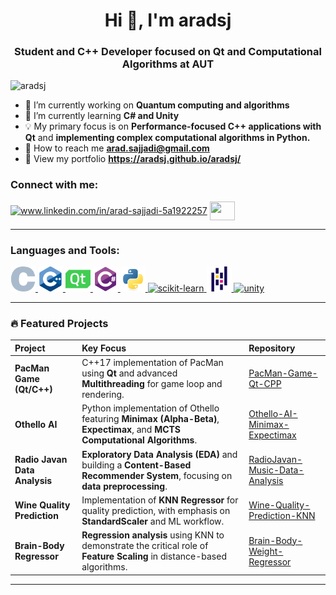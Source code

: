 <h1 align="center">Hi 👋, I'm aradsj</h1>
<h3 align="center">Student and C++ Developer focused on Qt and Computational Algorithms at AUT</h3>

<p align="left"> <img src="https://komarev.com/ghpvc/?username=aradsj&label=Profile%20views&color=0e75b6&style=flat" alt="aradsj" /> </p>

- 🔭 I’m currently working on **Quantum computing and algorithms**
- 🌱 I’m currently learning **C# and Unity**
- 💡 My primary focus is on **Performance-focused C++ applications with Qt** and **implementing complex computational algorithms in Python.**
- 📧 How to reach me **arad.sajjadi@gmail.com**
- 🔗 View my portfolio **https://aradsj.github.io/aradsj/**

<h3 align="left">Connect with me:</h3>
<p align="left">
<a href="https://www.linkedin.com/in/arad-sajjadi-5a1922257" target="blank"><img align="center" src="https://raw.githubusercontent.com/rahuldkjain/github-profile-readme-generator/master/src/images/icons/Social/linked-in-alt.svg" alt="www.linkedin.com/in/arad-sajjadi-5a1922257" height="30" width="40" /></a>
<img align="center" src="https://raw.githubusercontent.com/rahuldkjain/github-profile-readme-generator/master/src/images/icons/Social/instagram.svg" height="30" width="40" />
</p>

---

<h3 align="left">Languages and Tools:</h3>
<p align="left"> 
    <a href="https://www.cprogramming.com/" target="_blank" rel="noreferrer"> <img src="https://raw.githubusercontent.com/devicons/devicon/master/icons/c/c-original.svg" alt="c" width="40" height="40"/> </a> 
    <a href="https://www.w3schools.com/cpp/" target="_blank" rel="noreferrer"> <img src="https://raw.githubusercontent.com/devicons/devicon/master/icons/cplusplus/cplusplus-original.svg" alt="cplusplus" width="40" height="40"/> </a> 
    <a href="https://www.qt.io/" target="_blank" rel="noreferrer"> <img src="https://raw.githubusercontent.com/devicons/devicon/master/icons/qt/qt-original.svg" alt="qt" width="40" height="40"/> </a> 
    <a href="https://www.w3schools.com/cs/" target="_blank" rel="noreferrer"> <img src="https://raw.githubusercontent.com/devicons/devicon/master/icons/csharp/csharp-original.svg" alt="csharp" width="40" height="40"/> </a> 
    <a href="https://www.python.org" target="_blank" rel="noreferrer"> <img src="https://raw.githubusercontent.com/devicons/devicon/master/icons/python/python-original.svg" alt="python" width="40" height="40"/> </a> 
    <a href="https://scikit-learn.org/" target="_blank" rel="noreferrer"> <img src="https://upload.wikimedia.org/wikipedia/commons/thumb/0/05/Scikit_learn_logo_small.svg/2560px-Scikit_learn_logo_small.svg.png" alt="scikit-learn" width="40" height="40"/> </a>
    <a href="https://pandas.pydata.org/" target="_blank" rel="noreferrer"> <img src="https://raw.githubusercontent.com/devicons/devicon/master/icons/pandas/pandas-original.svg" alt="pandas" width="40" height="40"/> </a>
    <a href="https://unity.com/" target="_blank" rel="noreferrer"> <img src="https://www.vectorlogo.zone/logos/unity3d/unity3d-icon.svg" alt="unity" width="40" height="40"/> </a> 
</p>

---

<h3 align="left">🔥 Featured Projects</h3>

| Project | Key Focus | Repository |
| :--- | :--- | :--- |
| **PacMan Game (Qt/C++)** | C++17 implementation of PacMan using **Qt** and advanced **Multithreading** for game loop and rendering. | [PacMan-Game-Qt-CPP](https://github.com/aradsj/PacMan-Game-Qt-CPP) |
| **Othello AI** | Python implementation of Othello featuring **Minimax (Alpha-Beta)**, **Expectimax**, and **MCTS** **Computational Algorithms**. | [Othello-AI-Minimax-Expectimax](https://github.com/aradsj/Othello-AI-Minimax-Expectimax) |
| **Radio Javan Data Analysis** | **Exploratory Data Analysis (EDA)** and building a **Content-Based Recommender System**, focusing on **data preprocessing**. | [RadioJavan-Music-Data-Analysis](https://github.com/aradsj/RadioJavan-Music-Data-Analysis) |
| **Wine Quality Prediction** | Implementation of **KNN Regressor** for quality prediction, with emphasis on **StandardScaler** and ML workflow. | [Wine-Quality-Prediction-KNN](https://github.com/aradsj/Wine-Quality-Prediction-KNN) |
| **Brain-Body Regressor** | **Regression analysis** using KNN to demonstrate the critical role of **Feature Scaling** in distance-based algorithms. | [Brain-Body-Weight-Regressor](https://github.com/aradsj/Brain-Body-Weight-Regressor) |

---
